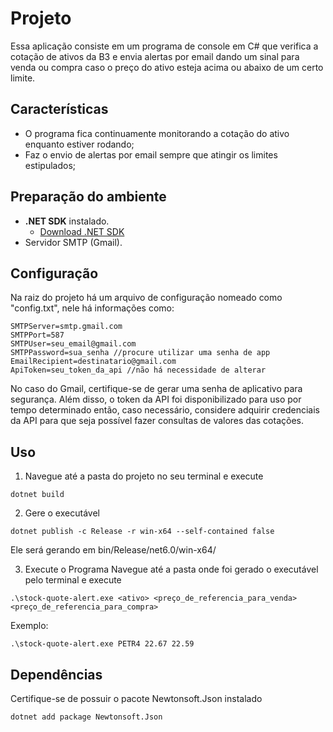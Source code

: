 # Projeto

Essa aplicação consiste em um programa de console em C# que verifica a cotação de ativos da B3 e envia alertas por email dando um sinal para venda ou compra caso o preço do ativo esteja acima ou abaixo de um certo limite.

## Características
- O programa fica continuamente monitorando a cotação do ativo enquanto estiver rodando;
- Faz o envio de alertas por email sempre que atingir os limites estipulados;

## Preparação do ambiente
- **.NET SDK** instalado.
   - [Download .NET SDK](https://dotnet.microsoft.com/download)
- Servidor SMTP (Gmail).

## Configuração

Na raiz do projeto há um arquivo de configuração nomeado como "config.txt", nele há informações como:

```plaintext
SMTPServer=smtp.gmail.com
SMTPPort=587
SMTPUser=seu_email@gmail.com
SMTPPassword=sua_senha //procure utilizar uma senha de app
EmailRecipient=destinatario@gmail.com
ApiToken=seu_token_da_api //não há necessidade de alterar
```

No caso do Gmail, certifique-se de gerar uma senha de aplicativo para segurança. Além disso, o token da API foi disponibilizado para uso por tempo determinado então, caso necessário, considere adquirir credenciais da API para que seja possível fazer consultas de valores das cotações.

## Uso

1. Navegue até a pasta do projeto no seu terminal e execute
```plaintext
dotnet build
```
2. Gere o executável 
```plaintext
dotnet publish -c Release -r win-x64 --self-contained false
```
Ele será gerando em bin/Release/net6.0/win-x64/

3. Execute o Programa
Navegue até a pasta onde foi gerado o executável pelo terminal e execute
```plaintext
.\stock-quote-alert.exe <ativo> <preço_de_referencia_para_venda> <preço_de_referencia_para_compra>
```
Exemplo:
```plaintext
.\stock-quote-alert.exe PETR4 22.67 22.59 
```

## Dependências
Certifique-se de possuir o pacote Newtonsoft.Json instalado
```plaintext
dotnet add package Newtonsoft.Json
```


